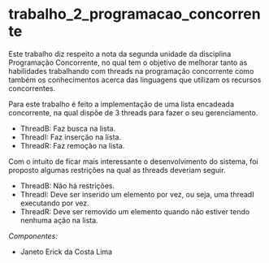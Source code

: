 # trabalho_2_programacao_concorrente

Este trabalho diz respeito a nota da segunda unidade da disciplina Programação Concorrente, no qual
tem o objetivo de melhorar tanto as habilidades trabalhando com threads na programação concorrente
como também os conhecimentos acerca das linguagens que utilizam os recursos concorrentes.

Para este trabalho é feito a implementação de uma lista encadeada concorrente, na qual dispõe de 3
threads para fazer o seu gerenciamento.

- ThreadB: Faz busca na lista.
- ThreadI: Faz inserção na lista.
- ThreadR: Faz remoção na lista.


Com o intuito de ficar mais interessante o desenvolvimento do sistema, foi proposto algumas restrições
na qual as threads deveriam seguir.

- ThreadB: Não há restrições.
- ThreadI: Deve ser inserido um elemento por vez, ou seja, uma threadI executando por vez.
- ThreadR: Deve ser removido um elemento quando não estiver tendo nenhuma ação na lista.



*Componentes:*
- Janeto Erick da Costa Lima
